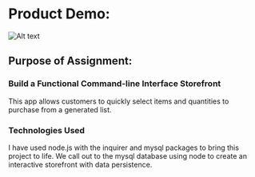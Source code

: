 # Product Demo:

![Alt text](readmeimages/bamazongif.gif "Bamazon")

## Purpose of Assignment: 
### Build a Functional Command-line Interface Storefront

This app allows customers to quickly select items and quantities to purchase from a generated list.

### Technologies Used

I have used node.js with the inquirer and mysql packages to bring this project to life. We call out to the mysql database using node to create an interactive storefront with data persistence. 